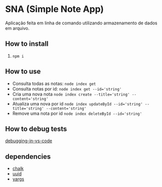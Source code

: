 # SNA (Simple Note App)
Aplicação feita em linha de comando utilizando armazenamento de dados em arquivo.

## How to install
1. `npm i`

## How to use

- Consulta todas as notas: `node index get` 
- Consulta notas por id: `node index get --id='string'`  
- Cria uma nova nota `node index create --title='string' --content='string'`  
- Atualiza uma nova por id `node index updateById --id='string' --title='string' --content='string'`  
- Remove uma nota por id `node index deleteById --id='string'`

## How to debug tests
[debugging-in-vs-code](https://jestjs.io/docs/troubleshooting#debugging-in-vs-code)

## dependencies
- [chalk](https://github.com/motdotla/dotenv)
- [uuid](https://github.com/expressjs/express)
- [yargs](https://github.com/helmetjs/helmet)
